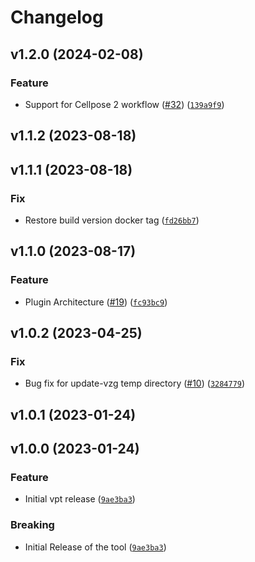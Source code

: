 # Changelog

<!--next-version-placeholder-->

## v1.2.0 (2024-02-08)

### Feature

* Support for Cellpose 2 workflow ([#32](https://github.com/Vizgen/vizgen-postprocessing/issues/32)) ([`139a9f9`](https://github.com/Vizgen/vizgen-postprocessing/commit/139a9f9167b4c17189280f9da2e96ee8dece7c48))

## v1.1.2 (2023-08-18)



## v1.1.1 (2023-08-18)

### Fix

* Restore build version docker tag ([`fd26bb7`](https://github.com/Vizgen/vizgen-postprocessing/commit/fd26bb753b73d9fd4d09e09cde2825c3d00b7b30))

## v1.1.0 (2023-08-17)

### Feature

* Plugin Architecture ([#19](https://github.com/Vizgen/vizgen-postprocessing/issues/19)) ([`fc93bc9`](https://github.com/Vizgen/vizgen-postprocessing/commit/fc93bc9097353ffbf6b7b36733cc221a00107d83))

## v1.0.2 (2023-04-25)
### Fix
* Bug fix for update-vzg temp directory ([#10](https://github.com/Vizgen/vizgen-postprocessing/issues/10)) ([`3284779`](https://github.com/Vizgen/vizgen-postprocessing/commit/3284779f51c579d4ca5201cb2cdb0ba472b2ef38))

## v1.0.1 (2023-01-24)


## v1.0.0 (2023-01-24)
### Feature
* Initial vpt release ([`9ae3ba3`](https://github.com/Vizgen/vizgen-postprocessing/commit/9ae3ba3d32632778c77782352ce5d15b3a7f325e))

### Breaking
*  Initial Release of the tool ([`9ae3ba3`](https://github.com/Vizgen/vizgen-postprocessing/commit/9ae3ba3d32632778c77782352ce5d15b3a7f325e))

